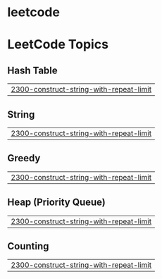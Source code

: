 # leetcode
<!---LeetCode Topics Start-->
# LeetCode Topics
## Hash Table
|  |
| ------- |
| [2300-construct-string-with-repeat-limit](https://github.com/pandashreyan/leetcode/tree/master/2300-construct-string-with-repeat-limit) |
## String
|  |
| ------- |
| [2300-construct-string-with-repeat-limit](https://github.com/pandashreyan/leetcode/tree/master/2300-construct-string-with-repeat-limit) |
## Greedy
|  |
| ------- |
| [2300-construct-string-with-repeat-limit](https://github.com/pandashreyan/leetcode/tree/master/2300-construct-string-with-repeat-limit) |
## Heap (Priority Queue)
|  |
| ------- |
| [2300-construct-string-with-repeat-limit](https://github.com/pandashreyan/leetcode/tree/master/2300-construct-string-with-repeat-limit) |
## Counting
|  |
| ------- |
| [2300-construct-string-with-repeat-limit](https://github.com/pandashreyan/leetcode/tree/master/2300-construct-string-with-repeat-limit) |
<!---LeetCode Topics End-->